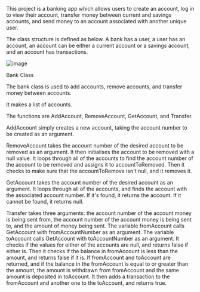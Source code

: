 This project is a banking app which allows users to create an account, log in to view their account, transfer money between current and savings accounts, and send money to an account associated with another unique user.

The class structure is defined as below. A bank has a user, a user has an account, an account can be either a current account or a savings account, and an account has transactions.

![image](https://github.com/user-attachments/assets/a563c8de-7c99-4d0d-8153-844f893b5082)

Bank Class

The bank class is used to add accounts, remove accounts, and transfer money between accounts. 

It makes a list of accounts.

The functions are AddAccount, RemoveAccount, GetAccount, and Transfer.

AddAccount simply creates a new account, taking the account number to be created as an argument.

RemoveAccount takes the account number of the desired account to be removed as an argument. 
It then initialises the account to be removed with a null value.
It loops through all of the accounts to find the account number of the account to be removed and assigns it to accountToRemoved.
Then it checks to make sure that the accountToRemove isn't null, and it removes it.

GetAccount takes the account number of the desired account as an argument.
It loops through all of the accounts, and finds the account with the associated account number.
If it's found, it returns the account. If it cannot be found, it returns null.

Transfer takes three arguments: the account number of the account money is being sent from, the account number of the account money is being sent to, and the amount of money being sent.
The variable fromAccount calls GetAccount with fromAccountNumber as an argument.
The variable toAccount calls GetAccount with toAccountNumber as an argument.
It checks if the values for either of the accounts are null, and returns false if either is.
Then it checks if the balance in fromAccount is less than the amount, and returns false if it is.
If fromAccount and toAccount are returned, and if the balance in the fromAccount is equal to or greater than the amount, the amount is withdrawn from fromAccount and the same amount is deposited in toAccount.
It then adds a transaction to the fromAccount and another one to the toAccount, and returns true.


